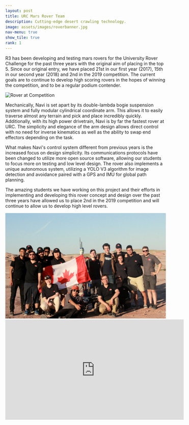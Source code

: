 ```yaml
---
layout: post
title: URC Mars Rover Team
description: Cutting-edge desert crawling technology.
image: assets/images/roverbanner.jpg
nav-menu: true
show_tile: true
rank: 1
---
```


R3 has been developing and testing mars rovers for the University Rover Challenge for the past three years with the original aim of placing in the top 5. Since our original entry, we have placed 21st in our first year (2017), 15th in our second year (2018) and 2nd  in the 2019 competition. The current goals are to continue to develop high scoring rovers in the hopes of winning the competition, and to be a regular podium contender.

<div class="row">
  <div class="4u 12u$(small)">
    <img src="assets/images/rover2.png" alt="Rover at Competition" />
  </div>
  <div class="8u$ 12u$(small)">
    <p>
      Mechanically, Navi is set apart by its double-lambda bogie suspension system and fully modular cylindrical coordinate arm. This allows it to easily traverse almost any terrain and pick and place incredibly quickly. Additionally, with its high power drivetrain, Navi is by far the fastest rover at URC. The simplicity and elegance of the arm design allows direct control with no need for inverse kinematics as well as the ability to swap end effectors depending on the task.
    </p>
    <p>
      What makes Navi's control system different from previous years is the increased focus on design simplicity. Its communications protocols have been changed to utilize more open source software, allowing our students to focus more on testing and low level design. The rover also implements a unique autonomous system, utilizing a YOLO V3 algorithm for image detection and avoidance paired with a GPS and IMU for global path planning.
    </p>
  </div>
	<div class="4u 12u$(small)">
		<p>
      The amazing students we have working on this project and their efforts in implementing and developing this rover concept and design over the past three years have allowed us to place 2nd in the 2019 competition and will continue to allow us to develop high level rovers.
    </p>
	</div>
	<div class="8u$ 12u$(small)">
    <img src="assets/images/rover1.jpg" alt="Rover Team at Competition" />
	</div>
</div>

<div class="videoWrapper">
  <iframe width="560" height="315" src="https://www.youtube.com/embed/HChMw8dtmZw" frameborder="0" allow="accelerometer; autoplay; encrypted-media; gyroscope; picture-in-picture" allowfullscreen></iframe>
</div>

